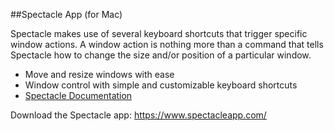 ##Spectacle App (for Mac)
 
Spectacle makes use of several keyboard shortcuts that trigger specific window actions. A window action is nothing more than a command that tells Spectacle how to change the size and/or position of a particular window.
 * Move and resize windows with ease
 * Window control with simple and customizable keyboard shortcuts
 * [Spectacle Documentation](https://github.com/eczarny/spectacle)

Download the Spectacle app:
https://www.spectacleapp.com/


